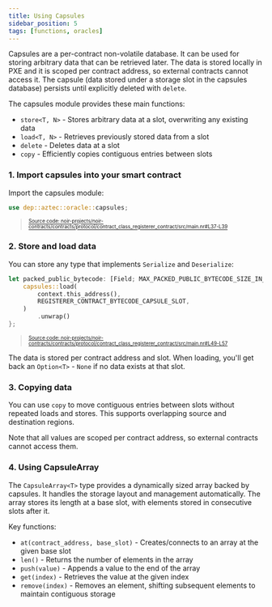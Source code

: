 ```yaml
---
title: Using Capsules
sidebar_position: 5
tags: [functions, oracles]
---
```


Capsules are a per-contract non-volatile database.
It can be used for storing arbitrary data that can be retrieved later.
The data is stored locally in PXE and it is scoped per contract address, so external contracts cannot access it.
The capsule (data stored under a storage slot in the capsules database) persists until explicitly deleted with `delete`.

The capsules module provides these main functions:

- `store<T, N>` - Stores arbitrary data at a slot, overwriting any existing data
- `load<T, N>` - Retrieves previously stored data from a slot
- `delete` - Deletes data at a slot
- `copy` - Efficiently copies contiguous entries between slots

### 1. Import capsules into your smart contract

Import the capsules module:

```rust title="import_capsules" showLineNumbers 
use dep::aztec::oracle::capsules;
```
> <sup><sub><a href="https://github.com/AztecProtocol/aztec-packages/blob/v0.87.2/noir-projects/noir-contracts/contracts/protocol/contract_class_registerer_contract/src/main.nr#L37-L39" target="_blank" rel="noopener noreferrer">Source code: noir-projects/noir-contracts/contracts/protocol/contract_class_registerer_contract/src/main.nr#L37-L39</a></sub></sup>


### 2. Store and load data

You can store any type that implements `Serialize` and `Deserialize`:

```rust title="load_capsule" showLineNumbers 
let packed_public_bytecode: [Field; MAX_PACKED_PUBLIC_BYTECODE_SIZE_IN_FIELDS] = unsafe {
    capsules::load(
        context.this_address(),
        REGISTERER_CONTRACT_BYTECODE_CAPSULE_SLOT,
    )
        .unwrap()
};
```
> <sup><sub><a href="https://github.com/AztecProtocol/aztec-packages/blob/v0.87.2/noir-projects/noir-contracts/contracts/protocol/contract_class_registerer_contract/src/main.nr#L49-L57" target="_blank" rel="noopener noreferrer">Source code: noir-projects/noir-contracts/contracts/protocol/contract_class_registerer_contract/src/main.nr#L49-L57</a></sub></sup>


The data is stored per contract address and slot. When loading, you'll get back an `Option<T>` - `None` if no data exists at that slot.

### 3. Copying data

You can use `copy` to move contiguous entries between slots without repeated loads and stores.
This supports overlapping source and destination regions.

Note that all values are scoped per contract address, so external contracts cannot access them.

### 4. Using CapsuleArray

The `CapsuleArray<T>` type provides a dynamically sized array backed by capsules.
It handles the storage layout and management automatically.
The array stores its length at a base slot, with elements stored in consecutive slots after it.

Key functions:

- `at(contract_address, base_slot)` - Creates/connects to an array at the given base slot
- `len()` - Returns the number of elements in the array
- `push(value)` - Appends a value to the end of the array
- `get(index)` - Retrieves the value at the given index
- `remove(index)` - Removes an element, shifting subsequent elements to maintain contiguous storage

<!-- TODO: Document actual use case of CapsuleArray here once it's actually used. -->
